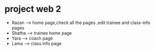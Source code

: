 # project web 2
- Razan --> home page,check all the pages ,edit trainee and class-info pages  
- Shatha --> trainee home page  
- Yara --> coach page  
- Lama --> class info page  
